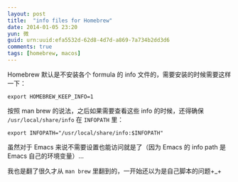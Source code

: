 ```yaml
---
layout: post
title:  "info files for Homebrew"
date: 2014-01-05 23:20
yun: 微
guid: urn:uuid:efa5532d-62d8-4d7d-a869-7a734b2dd3d6
comments: true
tags: [homebrew, macos]
---
```


Homebrew 默认是不安装各个 formula 的 info 文件的，需要安装的时候需要这样一下：

    export HOMEBREW_KEEP_INFO=1

按照 man brew 的说法，之后如果需要查看这些 info 的时候，还得确保 `/usr/local/share/info` 在 `INFOPATH` 里：

    export INFOPATH="/usr/local/share/info:$INFOPATH"

虽然对于 Emacs 来说不需要设置也能访问就是了（因为 Emacs 的 info path 是 Emacs 自己的环境变量）…

我也是翻了很久才从 `man brew` 里翻到的，一开始还以为是自己脚本的问题+_+

